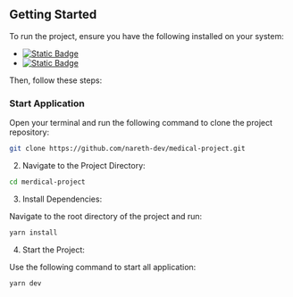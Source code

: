 <!-- GETTING STARTED -->
## Getting Started

To run the project, ensure you have the following installed on your system:

* [![Static Badge](https://img.shields.io/badge/Node.js-339933?style=for-the-badge&logo=node.js&logoColor=fff)](https://nodejs.org/)
* [![Static Badge](https://img.shields.io/badge/Yarn-2C8EBB?style=for-the-badge&logo=yarn&logoColor=fff)](https://yarnpkg.com/)


Then, follow these steps:

<h3>Start Application</h3>

Open your terminal and run the following command to clone the project repository:

```sh
git clone https://github.com/nareth-dev/medical-project.git

```
2. Navigate to the Project Directory:

```sh
cd merdical-project
```
3. Install Dependencies:

Navigate to the root directory of the project and run:

  ```sh
  yarn install
  ```
4. Start the Project:

Use the following command to start all application:

  ```sh
  yarn dev
  ```